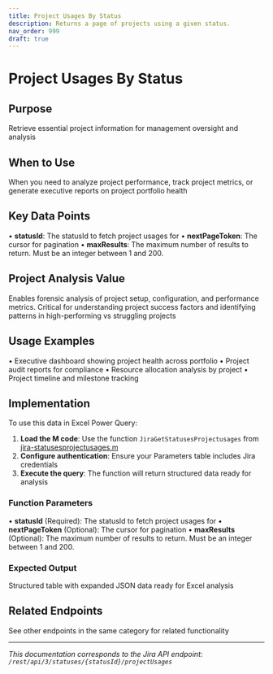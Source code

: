 ```yaml
---
title: Project Usages By Status
description: Returns a page of projects using a given status.
nav_order: 999
draft: true
---
```


# Project Usages By Status

## Purpose
Retrieve essential project information for management oversight and analysis

## When to Use
When you need to analyze project performance, track project metrics, or generate executive reports on project portfolio health

## Key Data Points
• **statusId**: The statusId to fetch project usages for
• **nextPageToken**: The cursor for pagination
• **maxResults**: The maximum number of results to return. Must be an integer between 1 and 200.

## Project Analysis Value
Enables forensic analysis of project setup, configuration, and performance metrics. Critical for understanding project success factors and identifying patterns in high-performing vs struggling projects

## Usage Examples
• Executive dashboard showing project health across portfolio
• Project audit reports for compliance
• Resource allocation analysis by project
• Project timeline and milestone tracking

## Implementation
To use this data in Excel Power Query:

1. **Load the M code**: Use the function `JiraGetStatusesProjectusages` from [jira-statusesprojectusages.m](../assets/jira-statusesprojectusages.m)
2. **Configure authentication**: Ensure your Parameters table includes Jira credentials
3. **Execute the query**: The function will return structured data ready for analysis

### Function Parameters
• **statusId** (Required): The statusId to fetch project usages for
• **nextPageToken** (Optional): The cursor for pagination
• **maxResults** (Optional): The maximum number of results to return. Must be an integer between 1 and 200.

### Expected Output
Structured table with expanded JSON data ready for Excel analysis

## Related Endpoints
See other endpoints in the same category for related functionality

---
*This documentation corresponds to the Jira API endpoint: `/rest/api/3/statuses/{statusId}/projectUsages`*
